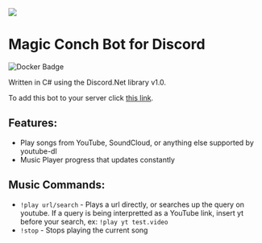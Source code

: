 ![](http://i.imgur.com/Uv8fWNY.png)

Magic Conch Bot for Discord
===================

![Docker Badge](https://img.shields.io/docker/build/tristanmcpherson/MagicConchBot.svg)

Written in C# using the Discord.Net library v1.0.

To add this bot to your server click [this link](https://discordapp.com/oauth2/authorize?client_id=267000484420780045&scope=bot&permissions=540048384).

**Features:**
------------------

- Play songs from YouTube, SoundCloud, or anything else supported by youtube-dl
- Music Player progress that updates constantly


**Music Commands:**
------------------

- `!play url/search` - Plays a url directly, or searches up the query on youtube. If a query is being interpretted as a YouTube link, insert yt before your search, ex: `!play yt test.video`
- `!stop` - Stops playing the current song
